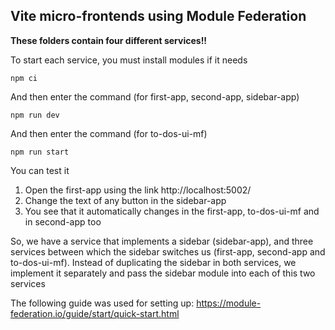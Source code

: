## Vite micro-frontends using Module Federation

**These folders contain four different services!!**

To start each service, you must install modules if it needs
```
npm ci
```

And then enter the command (for first-app, second-app, sidebar-app)
```
npm run dev
```

And then enter the command (for to-dos-ui-mf)
```
npm run start
```

You can test it 

1. Open the first-app using the link http://localhost:5002/ 
2. Change the text of any button in the sidebar-app
3. You see that it automatically changes in the first-app, to-dos-ui-mf and in second-app too

So, we have a service that implements a sidebar (sidebar-app), and three services between which the sidebar switches us (first-app, second-app and to-dos-ui-mf). Instead of duplicating the sidebar in both services, we implement it separately and pass the sidebar module into each of this two services

The following guide was used for setting up:
https://module-federation.io/guide/start/quick-start.html
